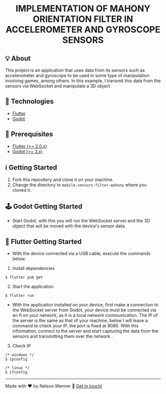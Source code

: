 <h1 align="center">
  IMPLEMENTATION OF MAHONY ORIENTATION FILTER IN ACCELEROMETER AND GYROSCOPE SENSORS
</h1>

## :bulb: About
This project is an application that uses data from its sensors such as accelerometer and gyroscope to be used in some type of manipulation involving games, among others. In this example, I transmit this data from the sensors via WebSocket and manipulate a 3D object.

## :rocket: Technologies

* [Flutter](https://flutter.dev/)
* [Godot](https://godotengine.org/)

## :electric_plug: Prerequisites
  
- [Flutter (>= 2.0.x)](https://flutter.dev/docs/get-started/install)
- [Godot (>= 3.x)](https://godotengine.org/download/)

## :information_source: Getting Started

1. Fork this repository and clone it on your machine.
2. Change the directory to `mobile-sensors-filter-mahony` where you cloned it.

## :joystick: Godot Getting Started 
- Start Godot, with this you will run the WebSocket server and the 3D object that will be moved with the device's sensor data.

## :iphone: Flutter Getting Started 
- With the device connected via a USB cable, execute the commands below.

1. Install dependencies
```shell
$ flutter pub get
``` 

2. Start the application
```shell
$ flutter run
```
* With the application installed on your device, first make a connection to the WebSocket server from Godot, your device must be connected via wi-fi on your network, as it is a local network communication. The IP of the server is the same as that of your machine, below I will leave a command to check your IP, the port is fixed at 8080. With this information, connect to the server and start capturing the data from the sensors and transmitting them over the network .
  
3. Check IP
```shell
/* windows */
$ ipconfig
```
```shell
/* linux */
$ ifconfig
```
---
Made with :hearts: by Nelson Wenner :wave: [Get in touch!](https://www.linkedin.com/in/nelsonwenner/)